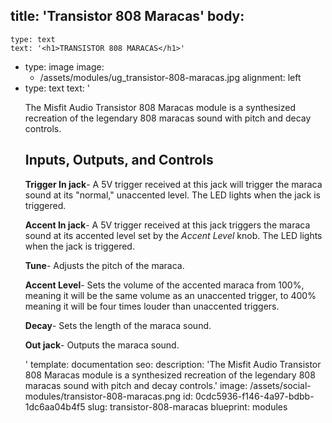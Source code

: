 title: 'Transistor 808 Maracas'
body:
  -
    type: text
    text: '<h1>TRANSISTOR 808 MARACAS</h1>'
  -
    type: image
    image:
      - /assets/modules/ug_transistor-808-maracas.jpg
    alignment: left
  -
    type: text
    text: '<p>The Misfit Audio Transistor 808 Maracas module is a synthesized recreation of the legendary 808 maracas sound with pitch and decay controls.</p><h2>Inputs, Outputs, and Controls</h2><p><strong>Trigger In jack</strong>- A 5V trigger received at this jack will trigger the maraca sound at its "normal," unaccented level. The LED lights when the jack is triggered.&nbsp;</p><p><strong>Accent In jack</strong>- A 5V trigger received at this jack triggers the maraca sound at its accented level set by the <em>Accent Level</em> knob. The LED lights when the jack is triggered.&nbsp;</p><p><strong>Tune</strong>- Adjusts the pitch of the maraca.&nbsp; &nbsp;</p><p><strong>Accent Level</strong>- Sets the volume of the accented maraca from 100%, meaning it will be the same volume as an unaccented trigger, to 400% meaning it will be four times louder than unaccented triggers.&nbsp;</p><p><strong>Decay</strong>- Sets the length of the maraca sound.&nbsp;</p><p><strong>Out jack</strong>- Outputs the maraca sound.&nbsp;<br></p>'
template: documentation
seo:
  description: 'The Misfit Audio Transistor 808 Maracas module is a synthesized recreation of the legendary 808 maracas sound with pitch and decay controls.'
  image: /assets/social-modules/transistor-808-maracas.png
id: 0cdc5936-f146-4a97-bdbb-1dc6aa04b4f5
slug: transistor-808-maracas
blueprint: modules
